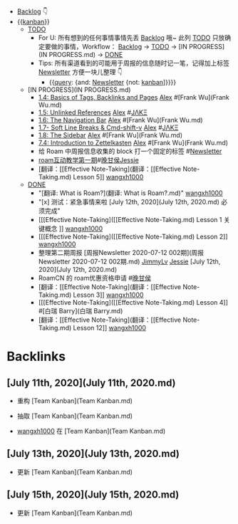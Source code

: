 - [Backlog](Backlog.md) 👇
- {{[kanban](kanban.md)}}
    - [TODO](TODO.md)
        - For U: 所有想到的任何事情事情先丢 [Backlog](Backlog.md) 哦~
此列 [TODO](TODO.md) 只放确定要做的事情，Workflow：
[Backlog](Backlog.md) -> [TODO](TODO.md) -> [IN PROGRESS](IN PROGRESS.md) -> [DONE](DONE.md)
        - Tips: 所有渠道看到的可能用于周报的信息随时记一笔，记得加上标签 [Newsletter](Newsletter.md) 方便一块儿整理 👇
            - {{[query](query.md): {and: [Newsletter](Newsletter.md) {not: [kanban](kanban.md)]}}}}
    - [IN PROGRESS](IN PROGRESS.md)
        - [1.4: Basics of Tags, Backlinks and Pages](https://www.notion.so/1-4-Basics-of-Tags-Backlinks-and-Pages-8ecc50cd532a49b2a15483688159155b) [Alex](Alex.md) #[Frank Wu](Frank Wu.md)
        - [1.5: Unlinked References](https://www.notion.so/1-5-Unlinked-References-9ab449a5dde74ef4bc016927fe2c46d1) [Alex](Alex.md) #[JΛKΞ](JΛKΞ.md)
        - [1.6: The Navigation Bar](https://www.notion.so/1-6-The-Navigation-Bar-06e85b3e56614395a03409a01ea5322a) [Alex](Alex.md) #[Frank Wu](Frank Wu.md)
        - [1.7- Soft Line Breaks & Cmd-shift-v](https://www.notion.so/1-7-Soft-Line-Breaks-Cmd-shift-v-db913a901cab43ff84cc19bf36ade4dd) [Alex](Alex.md) #[JΛKΞ](JΛKΞ.md)
        - [1.8: The Sidebar](https://www.notion.so/1-8-The-Sidebar-95a50097bffc4629af02efd322e826ea)  [Alex](Alex.md) #[Frank Wu](Frank Wu.md)
        - [7.4: Introduction to Zettelkasten](https://www.notion.so/7-4-Introduction-to-Zettelkasten-9f530ce53b1d45eb9755f2033b7514bc)   [Alex](Alex.md) #[Frank Wu](Frank Wu.md)
        - 给 Roam 中周报信息收集的 block 打一个固定的标签 #[Newsletter](Newsletter.md)
        - [roam互动教学第一期](roam互动教学第一期.md)#[晚甘侯](晚甘侯.md)[Jessie](Jessie.md)
        - [翻译：[[Effective Note-Taking](翻译：[[Effective Note-Taking.md) Lesson 5]] [wangxh1000](wangxh1000.md)
    - [DONE](DONE.md)
        - "[翻译: What is Roam?](翻译: What is Roam?.md)" [wangxh1000](wangxh1000.md)
        - "[x] 测试：紧急事情来啦 [July 12th, 2020](July 12th, 2020.md) 必须完成"
        - [[[Effective Note-Taking]([[Effective Note-Taking.md) Lesson 1 关键概念 ]] [wangxh1000](wangxh1000.md)
        - [[[Effective Note-Taking]([[Effective Note-Taking.md) Lesson 2]] [wangxh1000](wangxh1000.md)
        - 整理第二期周报 [周报Newsletter 2020-07-12 002期](周报Newsletter 2020-07-12 002期.md) [JimmyLv](JimmyLv.md) [Jessie](Jessie.md) [July 12th, 2020](July 12th, 2020.md)
        - RoamCN 的 roam优惠资格申请 #[晚甘侯](晚甘侯.md)
        - [翻译：[[Effective Note-Taking](翻译：[[Effective Note-Taking.md) Lesson 3]] [wangxh1000](wangxh1000.md)
        - [[[Effective Note-Taking]([[Effective Note-Taking.md) Lesson 4]] #[白瑞 Barry](白瑞 Barry.md)
        - [翻译：[[Effective Note-Taking](翻译：[[Effective Note-Taking.md) Lesson 12]] [wangxh1000](wangxh1000.md)

# Backlinks
## [July 11th, 2020](July 11th, 2020.md)
- 重构 [Team Kanban](Team Kanban.md)

- 抽取 [Team Kanban](Team Kanban.md)

- [wangxh1000](wangxh1000.md) 在 [Team Kanban](Team Kanban.md)

## [July 13th, 2020](July 13th, 2020.md)
- 更新 [Team Kanban](Team Kanban.md)

## [July 15th, 2020](July 15th, 2020.md)
- 更新 [Team Kanban](Team Kanban.md)

